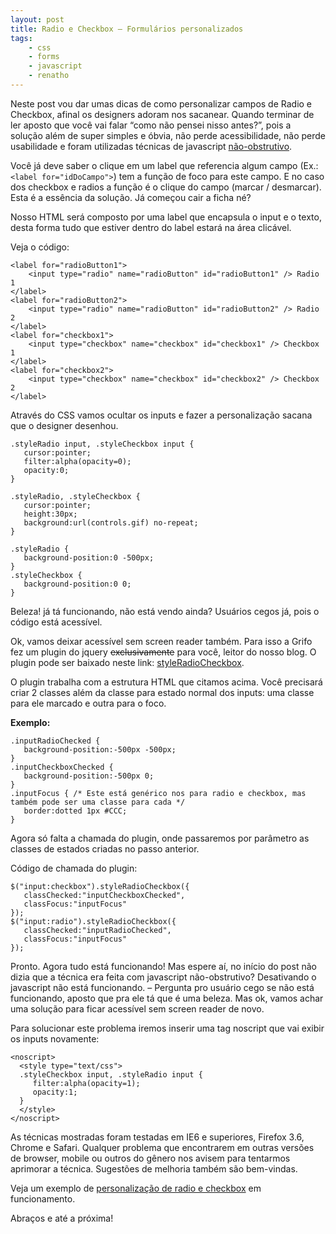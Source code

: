 ```yaml
---
layout: post
title: Radio e Checkbox – Formulários personalizados
tags:
    - css
    - forms
    - javascript
    - renatho
---
```


Neste post vou dar umas dicas de como personalizar campos de Radio e Checkbox, afinal os designers adoram nos sacanear. Quando terminar de ler aposto que você vai falar “como não pensei nisso antes?”, pois a solução além de super simples e óbvia, não perde acessibilidade, não perde usabilidade e foram utilizadas técnicas de javascript [não-obstrutivo](http://en.wikipedia.org/wiki/Unobtrusive_JavaScript).

Você já deve saber o clique em um label que referencia algum campo (Ex.: `<label for="idDoCampo">`) tem a função de foco para este campo. E no caso dos checkbox e radios a função é o clique do campo (marcar / desmarcar). Esta é a essência da solução. Já começou cair a ficha né?

Nosso HTML será composto por uma label que encapsula o input e o texto, desta forma tudo que estiver dentro do label estará na área clicável.

Veja o código:

    <label for="radioButton1">
        <input type="radio" name="radioButton" id="radioButton1" /> Radio 1
    </label>
    <label for="radioButton2">
        <input type="radio" name="radioButton" id="radioButton2" /> Radio 2
    </label>
    <label for="checkbox1">
        <input type="checkbox" name="checkbox" id="checkbox1" /> Checkbox 1
    </label>
    <label for="checkbox2">
        <input type="checkbox" name="checkbox" id="checkbox2" /> Checkbox 2
    </label>

Através do CSS vamos ocultar os inputs e fazer a personalização sacana que o designer desenhou.

    .styleRadio input, .styleCheckbox input {
       cursor:pointer;
       filter:alpha(opacity=0);
       opacity:0;
    }

    .styleRadio, .styleCheckbox {
       cursor:pointer;
       height:30px;
       background:url(controls.gif) no-repeat;
    }

    .styleRadio {
       background-position:0 -500px;
    }
    .styleCheckbox {
       background-position:0 0;
    }

Beleza! já tá funcionando, não está vendo ainda? Usuários cegos já, pois o código está acessível.

Ok, vamos deixar acessível sem screen reader também. Para isso a Grifo fez um plugin do jquery <del>exclusivamente</del> para você, leitor do nosso blog. O plugin pode ser baixado neste link: [styleRadioCheckbox](http://gri.fo/code/formulario-personalizado/jquery.styleRadioCheckbox.js).

O plugin trabalha com a estrutura HTML que citamos acima. Você precisará criar 2 classes além da classe para estado normal dos inputs: uma classe para ele marcado e outra para o foco.

**Exemplo:**

    .inputRadioChecked {
       background-position:-500px -500px;
    }
    .inputCheckboxChecked {
       background-position:-500px 0;
    }
    .inputFocus { /* Este está genérico nos para radio e checkbox, mas também pode ser uma classe para cada */
       border:dotted 1px #CCC;
    }

Agora só falta a chamada do plugin, onde passaremos por parâmetro as classes de estados criadas no passo anterior.

Código de chamada do plugin:

    $("input:checkbox").styleRadioCheckbox({
       classChecked:"inputCheckboxChecked",
       classFocus:"inputFocus"
    });
    $("input:radio").styleRadioCheckbox({
       classChecked:"inputRadioChecked",
       classFocus:"inputFocus"
    });

Pronto. Agora tudo está funcionando! Mas espere aí, no início do post não dizia que a técnica era feita com javascript não-obstrutivo? Desativando o javascript não está funcionando. – Pergunta pro usuário cego se não está funcionando, aposto que pra ele tá que é uma beleza. Mas ok, vamos achar uma solução para ficar acessível sem screen reader de novo.

Para solucionar este problema iremos inserir uma tag noscript que vai exibir os inputs novamente:

    <noscript>
      <style type="text/css">
      .styleCheckbox input, .styleRadio input {
         filter:alpha(opacity=1);
         opacity:1;
      }
      </style>
    </noscript>

As técnicas mostradas foram testadas em IE6 e superiores, Firefox 3.6, Chrome e Safari. Qualquer problema que encontrarem em outras versões de browser, mobile ou outros do gênero nos avisem para tentarmos aprimorar a técnica. Sugestões de melhoria também são bem-vindas.

Veja um exemplo de [personalização de radio e checkbox](http://gri.fo/code/formulario-personalizado/jquery.styleRadioCheckbox.html) em funcionamento.

Abraços e até a próxima!

